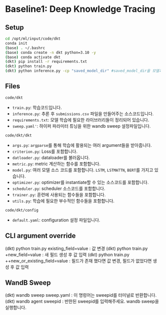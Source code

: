 # Baseline1: Deep Knowledge Tracing

## Setup
```bash
cd /opt/ml/input/code/dkt
conda init
(base) . ~/.bashrc
(base) conda create -n dkt python=3.10 -y
(base) conda activate dkt
(dkt) pip install -r requirements.txt
(dkt) python train.py
(dkt) python inference.py -cp "saved_model_dir" #saved_model_dir을 모델과 default.yaml이 저장된 폴더의 경로로 수정해주세요.
```

## Files
`code/dkt`
* `train.py`: 학습코드입니다.
* `inference.py`: 추론 후 `submissions.csv` 파일을 만들어주는 소스코드입니다.
* `requirements.txt`: 모델 학습에 필요한 라이브러리들이 정리되어 있습니다.
* `sweep.yaml'`: 하이퍼 파라미터 튜닝을 위한 wandb sweep 설정파일입니다.

`code/dkt/dkt`
* `args.py`: `argparse`를 통해 학습에 활용되는 여러 argument들을 받아줍니다.
* `criterion.py`: Loss를 포함합니다.
* `datloader.py`: dataloader를 불러옵니다.
* `metric.py`: metric 계산하는 함수를 포함합니다.
* `model.py`: 여러 모델 소스 코드를 포함합니다. `LSTM`, `LSTMATTN`, `BERT`를 가지고 있습니다.
* `optimizer.py`: optimizer를 instantiate할 수 있는 소스코드를 포함합니다.
* `scheduler.py`: scheduler 소스코드를 포함합니다.
* `trainer.py`: 훈련에 사용되는 함수들을 포함합니다.
* `utils.py`: 학습에 필요한 부수적인 함수들을 포함합니다.

`code/dkt/config`
* `default.yaml`: configuration 설정 파일입니다.

## CLI argument override

(dkt) python train.py existing_field=value : 값 변경
(dkt) python train.py +new_field=value : 새 필드 생성 후 값 입력
(dkt) python train.py ++new_or_existing_field=value : 필드가 존재 했다면 값 변경, 필드가 없었다면 생성 후 값 입력

## WandB Sweep

(dkt) wandb sweep sweep.yaml : 이 명렁어는 sweepid를 터미널로 반환합니다.
(dkt) wandb agent sweepid : 반한된 sweepid를 입력해주세요. wandb sweep을 실행합니다.